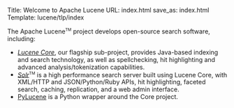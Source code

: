 Title: Welcome to Apache Lucene
URL: index.html
save_as: index.html
Template: lucene/tlp/index

The Apache Lucene<span style="vertical-align: super; font-size: xx-small">TM</span> project develops open-source search software, including:


- *[Lucene Core](./core/)*, our flagship sub-project, provides Java-based indexing and search technology, as well as spellchecking, hit highlighting and advanced analysis/tokenization capabilities.
- *[Solr](./solr)*<span style="vertical-align: super; font-size: xx-small">TM</span> is a high performance search server built using Lucene Core, with XML/HTTP and JSON/Python/Ruby APIs, hit highlighting, faceted search, caching, replication, and a web admin interface.
- [PyLucene](./pylucene/index.html) is a Python wrapper around the Core project.
